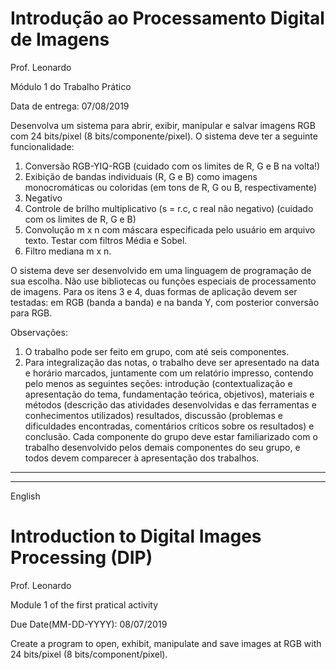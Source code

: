 # Introdução ao Processamento Digital de Imagens
Prof. Leonardo

Módulo 1 do Trabalho Prático

Data de entrega: 07/08/2019

Desenvolva um sistema para abrir, exibir, manipular e salvar imagens RGB com 24
bits/pixel (8 bits/componente/pixel). O sistema deve ter a seguinte funcionalidade:
1. Conversão RGB-YIQ-RGB (cuidado com os limites de R, G e B na volta!)
2. Exibição de bandas individuais (R, G e B) como imagens monocromáticas ou
coloridas (em tons de R, G ou B, respectivamente)
3. Negativo
4. Controle de brilho multiplicativo (s = r.c, c real não negativo) (cuidado com os limites de R, G e B)
5. Convolução m x n com máscara especificada pelo usuário em arquivo texto. Testar com filtros Média e Sobel.
6. Filtro mediana m x n.

O sistema deve ser desenvolvido em uma linguagem de programação de sua escolha. Não use bibliotecas ou funções especiais de processamento de imagens. Para os itens 3 e 4, duas formas de aplicação devem ser testadas: em RGB (banda a banda) e na banda Y, com posterior conversão para RGB.

Observações:
1. O trabalho pode ser feito em grupo, com até seis componentes.
2. Para integralização das notas, o trabalho deve ser apresentado na data e horário
marcados, juntamente com um relatório impresso, contendo pelo menos as
seguintes seções: introdução (contextualização e apresentação do tema,
fundamentação teórica, objetivos), materiais e métodos (descrição das atividades
desenvolvidas e das ferramentas e conhecimentos utilizados) resultados,
discussão (problemas e dificuldades encontradas, comentários críticos sobre os
resultados) e conclusão. Cada componente do grupo deve estar familiarizado
com o trabalho desenvolvido pelos demais componentes do seu grupo, e todos
devem comparecer à apresentação dos trabalhos.

---
---

English

# Introduction to Digital Images Processing (DIP)
Prof. Leonardo

Module 1 of the first pratical activity

Due Date(MM-DD-YYYY): 08/07/2019

Create a program to open, exhibit, manipulate and save images at RGB with 24
bits/pixel (8 bits/component/pixel).

